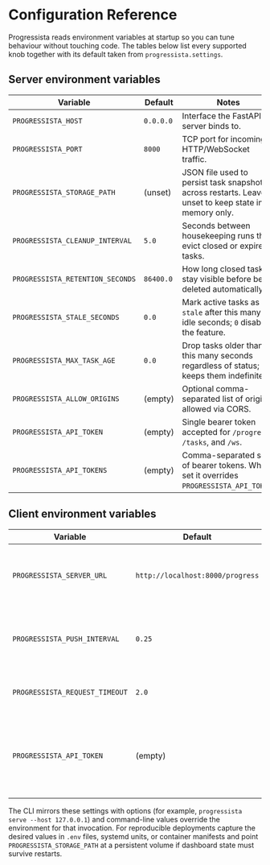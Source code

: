 # Configuration Reference

Progressista reads environment variables at startup so you can tune behaviour
without touching code. The tables below list every supported knob together with
its default taken from `progressista.settings`.

## Server environment variables

| Variable | Default | Notes |
| --- | --- | --- |
| `PROGRESSISTA_HOST` | `0.0.0.0` | Interface the FastAPI server binds to. |
| `PROGRESSISTA_PORT` | `8000` | TCP port for incoming HTTP/WebSocket traffic. |
| `PROGRESSISTA_STORAGE_PATH` | (unset) | JSON file used to persist task snapshots across restarts. Leave unset to keep state in-memory only. |
| `PROGRESSISTA_CLEANUP_INTERVAL` | `5.0` | Seconds between housekeeping runs that evict closed or expired tasks. |
| `PROGRESSISTA_RETENTION_SECONDS` | `86400.0` | How long closed tasks stay visible before being deleted automatically. |
| `PROGRESSISTA_STALE_SECONDS` | `0.0` | Mark active tasks as `stale` after this many idle seconds; `0` disables the feature. |
| `PROGRESSISTA_MAX_TASK_AGE` | `0.0` | Drop tasks older than this many seconds regardless of status; `0` keeps them indefinitely. |
| `PROGRESSISTA_ALLOW_ORIGINS` | (empty) | Optional comma-separated list of origins allowed via CORS. |
| `PROGRESSISTA_API_TOKEN` | (empty) | Single bearer token accepted for `/progress`, `/tasks`, and `/ws`. |
| `PROGRESSISTA_API_TOKENS` | (empty) | Comma-separated set of bearer tokens. When set it overrides `PROGRESSISTA_API_TOKEN`. |

## Client environment variables

| Variable | Default | Notes |
| --- | --- | --- |
| `PROGRESSISTA_SERVER_URL` | `http://localhost:8000/progress` | Endpoint that receives progress payloads from `RemoteTqdm`. |
| `PROGRESSISTA_PUSH_INTERVAL` | `0.25` | Minimum seconds between HTTP posts made by `RemoteTqdm`. |
| `PROGRESSISTA_REQUEST_TIMEOUT` | `2.0` | Timeout in seconds for client HTTP requests. |
| `PROGRESSISTA_API_TOKEN` | (empty) | Optional bearer token attached to outbound requests; must match the server configuration. |

The CLI mirrors these settings with options (for example,
`progressista serve --host 127.0.0.1`) and command-line values override the
environment for that invocation. For reproducible deployments capture the
desired values in `.env` files, systemd units, or container manifests and point
`PROGRESSISTA_STORAGE_PATH` at a persistent volume if dashboard state must
survive restarts.
